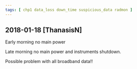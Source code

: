 ```yaml
---
tags: [ chp1 data_loss down_time suspicious_data radmon ]
---
```


## 2018-01-18 [ThanasisN]

Early morning no main power

Late morning no main power and instruments shutdown.

Possible problem with all broadband data!!

